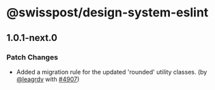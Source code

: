 # @swisspost/design-system-eslint

## 1.0.1-next.0

### Patch Changes

- Added a migration rule for the updated 'rounded' utility classes. (by [@leagrdv](https://github.com/leagrdv) with [#4907](https://github.com/swisspost/design-system/pull/4907))
